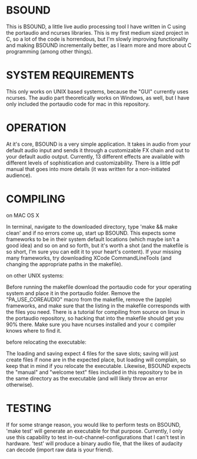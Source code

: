 # BSOUND

This is BSOUND, a little live audio processing tool I have written in C using the portaudio and ncurses libraries. This is my first medium sized project in C, so a lot of the code is horrendous, but I'm slowly improving functionality and making BSOUND incrementally better, as I learn more and more about C programming (among other things).


# SYSTEM REQUIREMENTS

This only works on UNIX based systems, because the "GUI" currently uses ncurses. The audio part theoretically works on Windows, as well, but I have only included the portaudio code for mac in this repository.

# OPERATION

At it's core, BSOUND is a very simple application. It takes in audio from your default audio input and sends it through a customizable FX chain and out to your default audio output. Currently, 13 different effects are available with different levels of sophistication and customizability. There is a little pdf manual that goes into more details (it was written for a non-initiated audience).

# COMPILING

on MAC OS X

In terminal, navigate to the downloaded directory, type 'make && make clean' and if no errors come up, start up BSOUND. This expects some frameworks to be in their system default locations (which maybe isn't a good idea) and so on and so forth, but it's worth a shot (and the makefile is so short, I'm sure you can edit it to your heart's content). If your missing many frameworks, try downloading XCode CommandLineTools (and changing the appropriate paths in the makefile).

on other UNIX systems:

Before running the makefile download the portaudio code for your operating system and place it in the portaudio folder. Remove the "PA_USE_COREAUDIO" macro from the makefile, remove the (apple) frameworks, and make sure that the listing in the makefile corresponds with the files you need. There is a tutorial for compiling from source on linux in the portaudio repository, so hacking that into the makefile should get you 90% there. Make sure you have ncurses installed and your c compiler knows where to find it.

before relocating the executable:

The loading and saving expect 4 files for the save slots; saving will just create files if none are in the expected place, but loading will complain, so keep that in mind if you relocate the executable. Likewise, BSOUND expects the "manual" and "welcome text" files included in this repository to be in the same directory as the executable (and will likely throw an error otherwise).

# TESTING

If for some strange reason, you would like to perform tests on BSOUND, 'make test' will generate an executable for that purpose. Currently, I only use this capability to test  in-out-channel-configurations that I can't test in hardware. 'test' will produce a binary audio file, that the likes of audacity can decode (import raw data is your friend).
